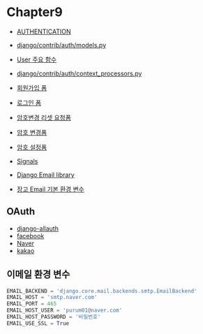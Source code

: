 # Chapter9

* [AUTHENTICATION](https://github.com/django/django/blob/master/django/conf/global_settings.py#LC493)
* [django/contrib/auth/models.py](https://github.com/django/django/blob/master/django/contrib/auth/models.py#LC288)
* [User 주요 함수](https://github.com/django/django/blob/master/django/contrib/auth/base_user.py#LC47)

* [django/contrib/auth/context_processors.py](https://github.com/django/django/blob/master/django/contrib/auth/context_processors.py#LC46)
* [회원가입 폼](https://github.com/django/django/blob/2.1/django/contrib/auth/forms.py#LC64)
* [로그인 폼](https://github.com/django/django/blob/2.1/django/contrib/auth/forms.py#LC155)
* [암호변경 리셋 요청폼](https://github.com/django/django/blob/2.1/django/contrib/auth/forms.py#LC231)
* [암호 변경폼](https://github.com/django/django/blob/2.1/django/contrib/auth/forms.py#LC342)
* [암호 설정폼](https://github.com/django/django/blob/2.1/django/contrib/auth/forms.py#LC298)
* [Signals](https://docs.djangoproject.com/en/2.1/ref/signals/)
* [Django Email library](https://docs.djangoproject.com/en/2.1/topics/email/)
* [장고 Email 기본 환경 변수](https://github.com/django/django/blob/master/django/conf/global_settings.py#L184)

OAuth
---
* [django-allauth](https://django-allauth.readthedocs.io/en/latest/providers.html)
* [facebook](https://developers.facebook.com/)
* [Naver](https://developers.naver.com/)
* [kakao](https://developers.kakao.com/)


이메일 환경 변수
---
~~~python
EMAIL_BACKEND = 'django.core.mail.backends.smtp.EmailBackend'
EMAIL_HOST = 'smtp.naver.com'
EMAIL_PORT = 465
EMAIL_HOST_USER = 'purum01@naver.com'
EMAIL_HOST_PASSWORD = '비밀번호'
EMAIL_USE_SSL = True
~~~
